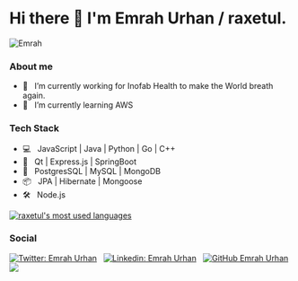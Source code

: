 # Hi there 👋 I'm Emrah Urhan / raxetul.

![Emrah](https://media.giphy.com/media/WiIuC6fAOoXD2/giphy.gif)

### About me

- 🔭 &nbsp; I’m currently working for Inofab Health to make the World breath again.
- 🌱 &nbsp; I’m currently learning AWS
<!-- - 📫 &nbsp; How to reach me:  -->
<!-- - 😄 &nbsp; Pronouns: -->

### Tech Stack
- 💻  &nbsp; JavaScript | Java | Python | Go | C++
- 🧰  &nbsp; Qt | Express.js | SpringBoot
- 💾  &nbsp; PostgresSQL | MySQL | MongoDB
- 📦  &nbsp; JPA | Hibernate | Mongoose
- 🛠️  &nbsp; Node.js

<!-- [![raxetul's GitHub Stats](https://github-readme-stats.vercel.app/api?username=raxetul&show_icons=true)](https://github.com/raxetul) -->

[![raxetul's most used languages](https://github-readme-stats.vercel.app/api/top-langs/?username=raxetul&layout=compact&theme=onedark)](https://github.com/raxetul)

### Social
[![Twitter: Emrah Urhan](https://img.shields.io/twitter/follow/raxetul?style=social)](https://twitter.com/san_dip_subedi) &nbsp;
[![Linkedin: Emrah Urhan](https://img.shields.io/badge/-raxetul-blue?style=flat-square&logo=Linkedin&logoColor=white&link=https://www.linkedin.com/in/emrah-urhan)](www.linkedin.com/in/emrah-urhan) &nbsp;
[![GitHub Emrah Urhan](https://img.shields.io/github/followers/raxetul?label=follow&style=social)](https://github.com/raxetul)
![](https://visitor-badge.glitch.me/badge?page_id=raxetul.github)


<!--
**raxetul/raxetul** is a ✨ _special_ ✨ repository because its `README.md` (this file) appears on your GitHub profile.

Here are some ideas to get you started:

- 🔭 I’m currently working on ...
- 🌱 I’m currently learning ...
- 👯 I’m looking to collaborate on ...
- 🤔 I’m looking for help with ...
- 💬 Ask me about ...
- 📫 How to reach me: ...
- 😄 Pronouns: ...
- ⚡ Fun fact: ...
-->

